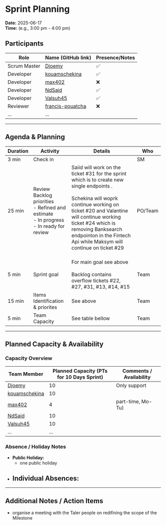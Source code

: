# Sprint Planning

**Date:** 2025-06-17  
**Time:** (e.g., 3:00 pm - 4:00 pm)

## Participants

| Role         | Name (GitHub link)                | Presence/Notes         |
|--------------|-----------------------------------|------------------------|
| Scrum Master | [Djoemy](https://github.com/Djoemy)      |           ✅              |
| Developer    | [kouamschekina](https://github.com/kouamschekina)   |      ✅                   |
| Developer    | [max402](https://github.com/max402)   |             :x:          |
| Developer    | [NdSaid](https://github.com/NdSaid)   |            ✅             |
| Developer    | [Valsuh45](https://github.com/Valsuh45)   |          ✅               |
| Reviewer| [francis-pouatcha](https://github.com/francis-pouatcha)      |   :x:                      |
| ...          | ...                               |                        |

---

## Agenda & Planning

| Duration | Activity                       | Details                                  | Who                           |
|----------|--------------------------------|------------------------------------------|-----------------------------|
| 3 min   | Check in                        |                                            | SM                       |
| 25 min  | Review Backlog priorities <br> - Refined and estimate<br> - In progress <br> - In ready for review    |          Saiid will work on the ticket #31 for the sprint which is to create new single endpoints  . </br></br>  Schekina will woprk continue working on ticket #20  and Valantine will continue working ticket #24 which is removing Banksearch endpointon in the Fintech Api while Maksym will continue on ticket #29  </br></br>                                    | PO/Team                |              
| 5 min   | Sprint goal                    | For main goal see above</br></br> Backlog contains overflow tickets #22, #27, #31, #13, #14, #15                 | Team                     |
| 15 min   | Items Identification & priorites    | See above  | Team                    |
| 5 min   | Team Capacity              | See table bellow         | Team                    |

---

## Planned Capacity & Availability

### Capacity Overview

| Team Member        | Planned Capacity (PTs for 10 Days Sprint) | Comments / Availability |
|--------------------|-------------------------------------------|-------------------------|
| [Djoemy](https://github.com/Djoemy) | 10                      | Only support          |
| [kouamschekina](https://github.com/kouamschekina) | 10                        |                       |
| [max402](https://github.com/max402)                 | 4                      | part-time, Mo-Tu)|
| [NdSaid](https://github.com/NdSaid)             | 10                      |  |
| [Valsuh45](https://github.com/Valsuh45)           | 10                      |                       |
| ...                | ...                                       |                         |

### Absence / Holiday Notes

- **Public Holiday:** 
   - one public holiday
- **Individual Absences:** 
    -

---

## Additional Notes / Action Items

- organise a meeting with the Taler people on redifining the scope of the Milestone
